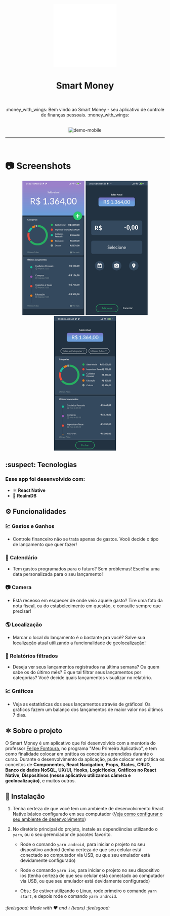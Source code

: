 <h1 align="center">
<br>
  <img src="./github/logo.png" alt="Smart Money" width="200">
<br>
<br>
Smart Money
</h1>

<br/>

<p align="center"> :money_with_wings: Bem vindo ao Smart Money - seu aplicativo de controle de finanças pessoais. :money_with_wings: </p>

<br/>

<div align="center">
  <img src="github/mobile.gif" alt="demo-mobile" height="425">
</div>

<hr />

<br/>

# :camera: Screenshots

<div align="center">
  <img src="github/screen1.jpeg" alt="Main Screen" height="425">   <img src="github/screen2.jpeg" alt="New Entry" height="425">   <img src="github/screen3.jpeg" alt="Report" height="425">
</div>

## :suspect: Tecnologias

### Esse app foi desenvolvido com:

- ⚛️ **React Native**
- :ocean: **RealmDB**

## :gear: Funcionalidades

### :chart: Gastos e Ganhos
- Controle financeiro não se trata apenas de gastos. Você decide o tipo de lançamento que quer fazer!

### :calendar: Calendário
- Tem gastos programados para o futuro? Sem problemas! Escolha uma data personalizada para o seu lançamento!

### :camera: Camera
- Está receoso em esquecer de onde veio aquele gasto? Tire uma foto da nota fiscal, ou do estabelecimento em questão, e consulte sempre que precisar!

### :earth_americas: Localização
- Marcar o local do lançamento é o bastante pra você? Salve sua localização atual utilizando a funcionalidade de geolocalização!

### :receipt:	Relatórios filtrados
- Deseja ver seus lançamentos registrados na última semana? Ou quem sabe os do último mês? E que tal filtrar seus lançamentos por categorias? Você decide quais lançamentos visualizar no relatório.

### :chart: Gráficos
- Veja as estatísticas dos seus lançamentos através de gráficos! Os gráficos fazem um balanço dos lançamentos de maior valor nos últimos 7 dias.

## ⚛️ Sobre o projeto

O Smart Money é um aplicativo que foi desenvolvido com a mentoria do professor [Felipe Fontoura](https://devsamurai.com.br/), no programa "Meu Primeiro Aplicativo", e tem como finalidade colocar em prática os conceitos aprendidos durante o curso. Durante o desenvolvimento da aplicação, pude colocar em prática os conceitos de **Componentes**, **React Navigation**, **Props**, **States**, **CRUD**, **Banco de dados NoSQL**, **UX/UI**, **Hooks**, **LogicHooks**, **Gráficos no React Native**, **Dispositivos (nesse aplicativo utilizamos câmera e geolocalização)**, e muitos outros.

## :iphone: Instalação

1. Tenha certeza de que você tem um ambiente de desenvolvimento React Native básico configurado em seu computador ([Veja como configurar o seu ambiente de desenvolvimento](https://reactnative.dev/docs/environment-setup))

2. No diretório principal do projeto, instale as dependências utilizando o `yarn`, ou o seu gerenciador de pacotes favorito.
 
     - Rode o comando `yarn android`, para iniciar o projeto no seu dispositivo android (tenha certeza de que seu celular está conectado ao computador via USB, ou que seu emulador está devidamente configurado)

     - Rode o comando `yarn ios`, para iniciar o projeto no seu dispositivo ios (tenha certeza de que seu celular está conectado ao computador via USB, ou que seu emulador está devidamente configurado)

     - Obs.: Se estiver utilizando o Linux, rode primeiro o comando `yarn start`, e depois rode o comando `yarn android`.

###### :feelsgood: Made with :hearts: and :droplet: (tears) :feelsgood:
